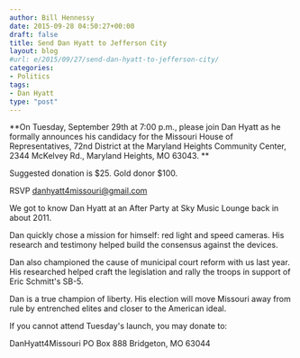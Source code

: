 ```yaml
---
author: Bill Hennessy
date: 2015-09-28 04:50:27+00:00
draft: false
title: Send Dan Hyatt to Jefferson City
layout: blog
#url: e/2015/09/27/send-dan-hyatt-to-jefferson-city/
categories:
- Politics
tags:
- Dan Hyatt
type: "post"
---
```


**On Tuesday, September 29th at 7:00 p.m., please join Dan Hyatt as he formally announces his candidacy for the Missouri House of Representatives, 72nd District at the Maryland Heights Community Center, 2344 McKelvey Rd., Maryland Heights, MO 63043. **

Suggested donation is $25. Gold donor $100.

RSVP danhyatt4missouri@gmail.com

We got to know Dan Hyatt at an After Party at Sky Music Lounge back in about 2011.

Dan quickly chose a mission for himself: red light and speed cameras. His research and testimony helped build the consensus against the devices.

Dan also championed the cause of municipal court reform with us last year. His researched helped craft the legislation and rally the troops in support of Eric Schmitt's SB-5.

Dan is a true champion of liberty. His election will move Missouri away from rule by entrenched elites and closer to the American ideal.

If you cannot attend Tuesday's launch, you may donate to:

DanHyatt4Missouri
PO Box 888
Bridgeton, MO 63044


